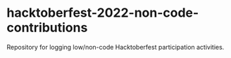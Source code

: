 # hacktoberfest-2022-non-code-contributions
Repository for logging low/non-code Hacktoberfest participation activities.
